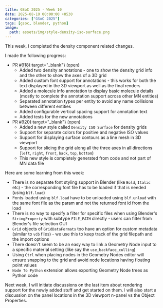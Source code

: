 ```yaml
---
title: GSoC 2025 - Week 10
date: 2025-08-10 00:00:00 +0530
categories: ["GSoC 2025"]
tags: [gsoc, blender, python]
image:
  path: assets/img/style-density-iso-surface.png
---
```


This week, I completed the density component related changes.

I made the following progress:

- PR [#918](https://github.com/BradyAJohnston/MolecularNodes/pull/918){:target="_blank"} (open)
  - Added two density annotations - one to show the density grid info and the other to show the axes of a 3D grid
  - Added custom font support for annotations - this works for both the text displayed in the 3D viewport as well as the final renders
  - Added a molecule info annotation to display basic molecule details (mostly to complete the annotation support across other MN entities)
  - Separated annotation types per entity to avoid any name collisions between different entities
  - Added configurable vertical spacing support for annotation text
  - Added tests for the new annotations
- PR [#920](https://github.com/BradyAJohnston/MolecularNodes/pull/920){:target="_blank"} (open)
  - Added a new style called `Density ISO Surface` for density grids
  - Support for separate colors for positive and negative ISO values
  - Support for displaying surface contours as a line mesh in 3D viewport
  - Support for slicing the grid along all the three axes in all directions (`left`, `right`, `front`, `back`, `top`, `bottom`)
  - This new style is completely generated from code and not part of MN data file

Here are some learning from this week:

- There is no separate font styling support in Blender (like `Bold`, `Italic` etc) - the corresponding font file has to be loaded if that is needed (using `blf.load`)
- Fonts loaded using `blf.load` have to be unloaded using `blf.unload` with the same font file as the param and not the returned font id from the load
- There is no way to specify a filter for specific files when using Blender's `StringProperty` with subtype `FILE_PATH` directly - users can filter from Blender's file selection GUI
- `Grid` objects of `GridDataFormats` too have an option for custom metadata (similar to `vdb` files) - we use this to keep track of the grid filepath and the import options
- There doesn't seem to be an easy way to link a Geometry Node input to a specific material setting (like say the `use_backface_culling`)
- Using `Ctrl` when placing nodes in the Geometry Nodes editor will ensure snapping to the grid and avoid node locations having floating point values
- `Node To Python` extension allows exporting Geometry Node trees as Python code

Next week, I will initiate discussions on the last item about rendering support for the newly added stuff and get started on them. I will also start a discussion on the panel locations in the 3D viewport n-panel vs the Object Properties.
